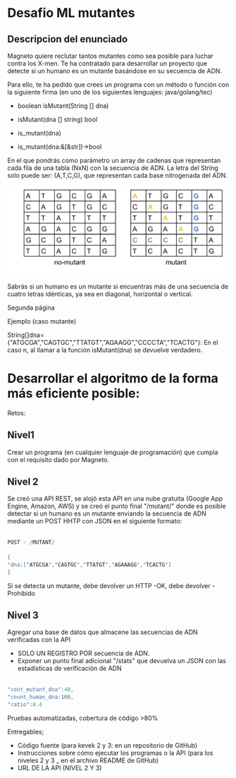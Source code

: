 # Desafio ML mutantes

## Descripcion del enunciado

Magneto quiere reclutar tantos mutantes como sea posible para luchar contra los X-men.
Te ha contratado para desarrollar un proyecto que detecte si un humano es un mutante basándose en su secuencia de ADN.

Para ello, te ha pedido que crees un programa con un método o función con la siguiente firma (en uno de los siguientes lenguajes: java/golang/tec)

- boolean isMutant(String [] dna)

- isMutant(dna [] string) bool

- is_mutant(dna)

- is_mutant(dna:&[&str])->bool

En el que pondrás como parámetro un array de cadenas que representan cada fila de una tabla (NxN) con la secuencia de ADN. La letra del String solo puede ser: (A,T,C,G), que representan cada base nitrogenada del ADN.

![fxc](/images/fxc.png)

Sabrás si un humano es un mutante si encuentras más de una secuencia de cuatro letras idénticas, ya sea en diagonal, horizontal o vertical.

Segunda página

Ejemplo (caso mutante)

String[]dna={"ATGCGA","CAGTGC","TTATGT","AGAAGG","CCCCTA","TCACTG"}:
En el caso n, al llamar a la función isMutant(dna) se devuelve verdadero.

# Desarrollar el algoritmo de la forma más eficiente posible:

Retos:

## Nivel1

Crear un programa (en cualquier lenguaje de programación) que cumpla con el requisito dado por Magneto.

## Nivel 2

Se creó una API REST, se alojó esta API en una nube gratuita (Google App Engine, Amazon, AWS) y se creó el punto final "/mutant/" donde es posible detectar si un humano es un mutante enviando la secuencia de ADN mediante un POST HHTP con JSON en el siguiente formato:

```java

POST - /MUTANT/

{
"dna:["ATGCGA","CAGTGC","TTATGT","AGAAAGG","TCACTG"]
}

```

Si se detecta un mutante, debe devolver un HTTP -OK, debe devolver -Prohibido

## Nivel 3

Agregar una base de datos que almacene las secuencias de ADN verificadas con la API

- SOLO UN REGISTRO POR secuencia de ADN.
- Exponer un punto final adicional "/stats" que devuelva un JSON con las estadísticas de verificación de ADN

```java

"cont_mutant_dna":40,
"count_human_dna:100,
"ratio":0.4

```

Pruebas automatizadas, cobertura de código >80%

Entregables;

- Código fuente (para kevek 2 y 3: en un repositorio de GitHub)
- Instrucciones sobre cómo ejecutar los programas o la API (para los niveles 2 y 3 \_ en el archivo README de GitHub)
- URL DE LA API (NIVEL 2 Y 3)

